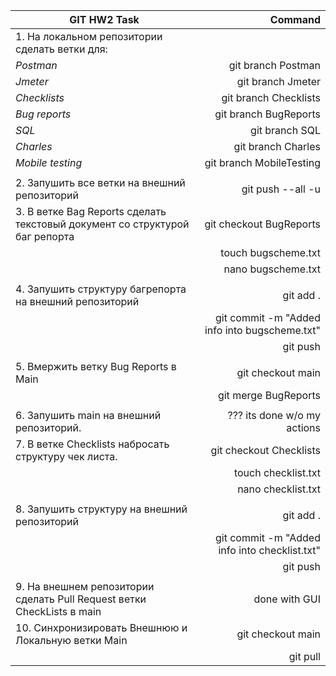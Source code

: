 | GIT HW2 Task| Command|
|----|--:|
|  1. На локальном репозитории сделать ветки для: |  |
|  *Postman* | git branch Postman |
|  *Jmeter*| git branch Jmeter |
|  *Checklists*| git branch Checklists |
|  *Bug reports*| git branch BugReports|
|  *SQL* | git branch SQL |
|  *Charles* | git branch Charles |
|  *Mobile testing*| git branch MobileTesting |
||
|  2. Запушить все ветки на внешний репозиторий | git push --all -u|
|  3. В ветке Bag Reports сделать текстовый документ со структурой баг репорта | git checkout BugReports |
| | touch bugscheme.txt |
| | nano bugscheme.txt |
|||
|  4. Запушить структуру багрепорта на внешний репозиторий | git add .|
|| git commit -m "Added info into bugscheme.txt"|
|| git push|
|||
|  5. Вмержить ветку Bug Reports в Main| git checkout main |
||git merge BugReports|
|||
|  6. Запушить main на внешний репозиторий. | ??? its done w/o my actions|
|  7. В ветке Checklists набросать структуру чек листа. | git checkout Checklists|
|| touch checklist.txt|
|| nano checklist.txt|
|||
|  8. Запушить структуру на внешний репозиторий | git add .  |
|| git commit -m "Added info into checklist.txt"|
|| git push|
|||
|  9. На внешнем репозитории сделать Pull Request ветки CheckLists в main | done with GUI |
| 10. Синхронизировать Внешнюю и Локальную ветки Main | git checkout main |
||git pull|
